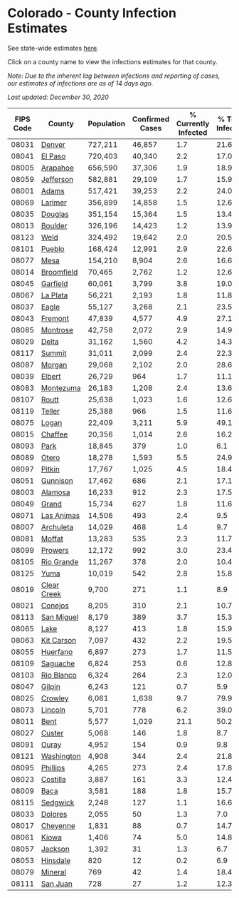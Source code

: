 # Colorado - County Infection Estimates

See state-wide estimates [here](/infections/us-co).

Click on a county name to view the infections estimates for that county.

*Note: Due to the inherent lag between infections and reporting of cases, our estimates of infections are as of 14 days ago.*

*Last updated: December 30, 2020*

|   FIPS Code |                     County |   Population |   Confirmed Cases |   % Currently Infected |   % Total Infected |
|-------------|----------------------------|--------------|-------------------|------------------------|--------------------|
|       08031 |           [Denver](denver) |      727,211 |            46,857 |                    1.7 |               21.6 |
|       08041 |         [El Paso](el-paso) |      720,403 |            40,340 |                    2.2 |               17.0 |
|       08005 |       [Arapahoe](arapahoe) |      656,590 |            37,306 |                    1.9 |               18.9 |
|       08059 |     [Jefferson](jefferson) |      582,881 |            29,109 |                    1.7 |               15.9 |
|       08001 |             [Adams](adams) |      517,421 |            39,253 |                    2.2 |               24.0 |
|       08069 |         [Larimer](larimer) |      356,899 |            14,858 |                    1.5 |               12.6 |
|       08035 |         [Douglas](douglas) |      351,154 |            15,364 |                    1.5 |               13.4 |
|       08013 |         [Boulder](boulder) |      326,196 |            14,423 |                    1.2 |               13.9 |
|       08123 |               [Weld](weld) |      324,492 |            19,642 |                    2.0 |               20.5 |
|       08101 |           [Pueblo](pueblo) |      168,424 |            12,991 |                    2.9 |               22.6 |
|       08077 |               [Mesa](mesa) |      154,210 |             8,904 |                    2.6 |               16.6 |
|       08014 |   [Broomfield](broomfield) |       70,465 |             2,762 |                    1.2 |               12.6 |
|       08045 |       [Garfield](garfield) |       60,061 |             3,799 |                    3.8 |               19.0 |
|       08067 |       [La Plata](la-plata) |       56,221 |             2,193 |                    1.8 |               11.8 |
|       08037 |             [Eagle](eagle) |       55,127 |             3,268 |                    2.1 |               23.5 |
|       08043 |         [Fremont](fremont) |       47,839 |             4,577 |                    4.9 |               27.1 |
|       08085 |       [Montrose](montrose) |       42,758 |             2,072 |                    2.9 |               14.9 |
|       08029 |             [Delta](delta) |       31,162 |             1,560 |                    4.2 |               14.3 |
|       08117 |           [Summit](summit) |       31,011 |             2,099 |                    2.4 |               22.3 |
|       08087 |           [Morgan](morgan) |       29,068 |             2,102 |                    2.0 |               28.6 |
|       08039 |           [Elbert](elbert) |       26,729 |               964 |                    1.7 |               11.1 |
|       08083 |     [Montezuma](montezuma) |       26,183 |             1,208 |                    2.4 |               13.6 |
|       08107 |             [Routt](routt) |       25,638 |             1,023 |                    1.6 |               12.6 |
|       08119 |           [Teller](teller) |       25,388 |               966 |                    1.5 |               11.6 |
|       08075 |             [Logan](logan) |       22,409 |             3,211 |                    5.9 |               49.1 |
|       08015 |         [Chaffee](chaffee) |       20,356 |             1,014 |                    2.6 |               16.2 |
|       08093 |               [Park](park) |       18,845 |               379 |                    1.0 |                6.1 |
|       08089 |             [Otero](otero) |       18,278 |             1,593 |                    5.5 |               24.9 |
|       08097 |           [Pitkin](pitkin) |       17,767 |             1,025 |                    4.5 |               18.4 |
|       08051 |       [Gunnison](gunnison) |       17,462 |               686 |                    2.1 |               17.1 |
|       08003 |         [Alamosa](alamosa) |       16,233 |               912 |                    2.3 |               17.5 |
|       08049 |             [Grand](grand) |       15,734 |               627 |                    1.8 |               11.6 |
|       08071 |   [Las Animas](las-animas) |       14,506 |               493 |                    2.4 |                9.5 |
|       08007 |     [Archuleta](archuleta) |       14,029 |               468 |                    1.4 |                9.7 |
|       08081 |           [Moffat](moffat) |       13,283 |               535 |                    2.3 |               11.7 |
|       08099 |         [Prowers](prowers) |       12,172 |               992 |                    3.0 |               23.4 |
|       08105 |   [Rio Grande](rio-grande) |       11,267 |               378 |                    2.0 |               10.4 |
|       08125 |               [Yuma](yuma) |       10,019 |               542 |                    2.8 |               15.8 |
|       08019 | [Clear Creek](clear-creek) |        9,700 |               271 |                    1.1 |                8.9 |
|       08021 |         [Conejos](conejos) |        8,205 |               310 |                    2.1 |               10.7 |
|       08113 |   [San Miguel](san-miguel) |        8,179 |               389 |                    3.7 |               15.3 |
|       08065 |               [Lake](lake) |        8,127 |               413 |                    1.8 |               15.9 |
|       08063 |   [Kit Carson](kit-carson) |        7,097 |               432 |                    2.2 |               19.5 |
|       08055 |       [Huerfano](huerfano) |        6,897 |               273 |                    1.7 |               11.5 |
|       08109 |       [Saguache](saguache) |        6,824 |               253 |                    0.6 |               12.8 |
|       08103 |   [Rio Blanco](rio-blanco) |        6,324 |               264 |                    2.3 |               12.0 |
|       08047 |           [Gilpin](gilpin) |        6,243 |               121 |                    0.7 |                5.9 |
|       08025 |         [Crowley](crowley) |        6,061 |             1,638 |                    9.7 |               79.9 |
|       08073 |         [Lincoln](lincoln) |        5,701 |               778 |                    6.2 |               39.0 |
|       08011 |               [Bent](bent) |        5,577 |             1,029 |                   21.1 |               50.2 |
|       08027 |           [Custer](custer) |        5,068 |               146 |                    1.8 |                8.7 |
|       08091 |             [Ouray](ouray) |        4,952 |               154 |                    0.9 |                9.8 |
|       08121 |   [Washington](washington) |        4,908 |               344 |                    2.4 |               21.8 |
|       08095 |       [Phillips](phillips) |        4,265 |               273 |                    2.4 |               17.8 |
|       08023 |       [Costilla](costilla) |        3,887 |               161 |                    3.3 |               12.4 |
|       08009 |               [Baca](baca) |        3,581 |               188 |                    1.8 |               15.7 |
|       08115 |       [Sedgwick](sedgwick) |        2,248 |               127 |                    1.1 |               16.6 |
|       08033 |         [Dolores](dolores) |        2,055 |                50 |                    1.3 |                7.0 |
|       08017 |       [Cheyenne](cheyenne) |        1,831 |                88 |                    0.7 |               14.7 |
|       08061 |             [Kiowa](kiowa) |        1,406 |                74 |                    5.0 |               14.8 |
|       08057 |         [Jackson](jackson) |        1,392 |                31 |                    1.3 |                6.7 |
|       08053 |       [Hinsdale](hinsdale) |          820 |                12 |                    0.2 |                6.9 |
|       08079 |         [Mineral](mineral) |          769 |                42 |                    1.4 |               18.4 |
|       08111 |       [San Juan](san-juan) |          728 |                27 |                    1.2 |               12.3 |